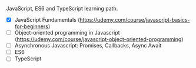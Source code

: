 JavaScript, ES6 and TypeScript learning path.

- [X] JavaScript Fundamentals (https://udemy.com/course/javascript-basics-for-beginners)
- [ ] Object-oriented programming in Javascript (https://udemy.com/course/javascript-object-oriented-programming)
- [ ] Asynchronous Javascript: Promises, Callbacks, Async Await
- [ ] ES6
- [ ] TypeScript
